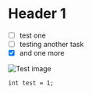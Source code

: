 # Header 1

- [ ] test one
- [ ] testing another task
- [x] and one more

![Test image](https://octodex.github.com/images/yaktocat.png)

```
int test = 1;
```
